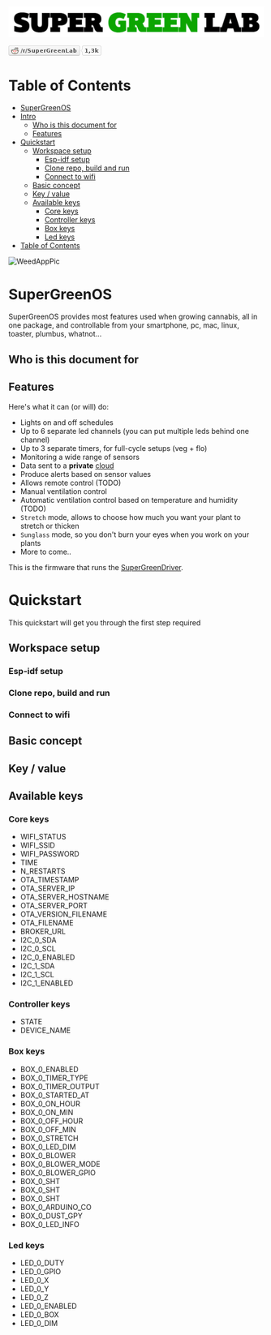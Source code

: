 ![SuperGreenLab](assets/sgl.png?raw=true "SuperGreenLab")

[![SuperGreenLab](assets/reddit-button.png?raw=true "SuperGreenLab")](https://www.reddit.com/r/SuperGreenLab)

# Table of Contents

   * [SuperGreenOS](#supergreenos)
   * [Intro](#intro)
      * [Who is this document for](#who-is-this-document-for)
      * [Features](#features)
   * [Quickstart](#quickstart)
      * [Workspace setup](#workspace-setup)
         * [Esp-idf setup](#esp-idf-setup)
         * [Clone repo, build and run](#clone-repo-build-and-run)
         * [Connect to wifi](#connect-to-wifi)
      * [Basic concept](#basic-concept)
      * [Key / value](#key--value)
      * [Available keys](#available-keys)
         * [Core keys](#core-keys)
         * [Controller keys](#controller-keys)
         * [Box keys](#box-keys)
         * [Led keys](#led-keys)
   * [Table of Contents](#table-of-contents)

![WeedAppPic](assets/weedapppic.png?raw=true "WeedAppPic")

# SuperGreenOS

SuperGreenOS provides most features used when growing cannabis, all in one package, and controllable from your smartphone, pc, mac, linux, toaster, plumbus, whatnot...

## Who is this document for

## Features

Here's what it can (or will) do:

- Lights on and off schedules
- Up to 6 separate led channels (you can put multiple leds behind one channel)
- Up to 3 separate timers, for full-cycle setups (veg + flo)
- Monitoring a wide range of sensors
- Data sent to a **private** [cloud](https://github.com/supergreenlab/SuperGreenCloud)
- Produce alerts based on sensor values
- Allows remote control (TODO)
- Manual ventilation control
- Automatic ventilation control based on temperature and humidity (TODO)
- `Stretch` mode, allows to choose how much you want your plant to stretch or thicken
- `Sunglass` mode, so you don't burn your eyes when you work on your plants
- More to come..

This is the firmware that runs the [SuperGreenDriver](https://github.com/supergreenlab/SuperGreenDriver).

# Quickstart

This quickstart will get you through the first step required

## Workspace setup

### Esp-idf setup

### Clone repo, build and run

### Connect to wifi

## Basic concept

## Key / value

## Available keys

### Core keys

- WIFI_STATUS
- WIFI_SSID
- WIFI_PASSWORD
- TIME
- N_RESTARTS
- OTA_TIMESTAMP
- OTA_SERVER_IP
- OTA_SERVER_HOSTNAME
- OTA_SERVER_PORT
- OTA_VERSION_FILENAME
- OTA_FILENAME
- BROKER_URL
- I2C_0_SDA
- I2C_0_SCL
- I2C_0_ENABLED
- I2C_1_SDA
- I2C_1_SCL
- I2C_1_ENABLED

### Controller keys

- STATE
- DEVICE_NAME

### Box keys

- BOX_0_ENABLED
- BOX_0_TIMER_TYPE
- BOX_0_TIMER_OUTPUT
- BOX_0_STARTED_AT
- BOX_0_ON_HOUR
- BOX_0_ON_MIN
- BOX_0_OFF_HOUR
- BOX_0_OFF_MIN
- BOX_0_STRETCH
- BOX_0_LED_DIM
- BOX_0_BLOWER
- BOX_0_BLOWER_MODE
- BOX_0_BLOWER_GPIO
- BOX_0_SHT
- BOX_0_SHT
- BOX_0_SHT
- BOX_0_ARDUINO_CO
- BOX_0_DUST_GPY
- BOX_0_LED_INFO

### Led keys

- LED_0_DUTY
- LED_0_GPIO
- LED_0_X
- LED_0_Y
- LED_0_Z
- LED_0_ENABLED
- LED_0_BOX
- LED_0_DIM
